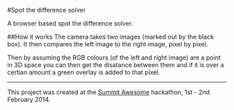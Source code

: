 #Spot the difference solver

A browser based spot the difference solver.

##How it works
The camera takes two images (marked out by the black box). It then compares the left image to the right image, pixel by pixel. 

Then by assuming the RGB colours (of the left and right image) are a point in 3D space you can then get the disatance between 
them and if it is over a certian amount a green overlay is added to that pixel.  
***
This project was created at the [Summit Awesome](http://summitawesome.co.uk/) hackathon, 1st - 2nd February 2014.